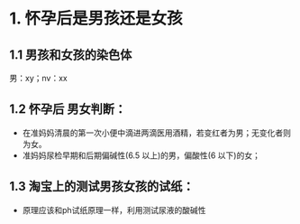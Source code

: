 # 1. 怀孕后是男孩还是女孩
## 1.1 男孩和女孩的染色体
男：xy；nv：xx

## 1.2 怀孕后 男女判断：
- 在准妈妈清晨的第一次小便中滴进两滴医用酒精，若变红者为男；无变化者则为女。
- 准妈妈尿检早期和后期偏碱性(6.5 以上)的男，偏酸性(6 以下)的女；

## 1.3 淘宝上的测试男孩女孩的试纸：
- 原理应该和ph试纸原理一样，利用测试尿液的酸碱性


